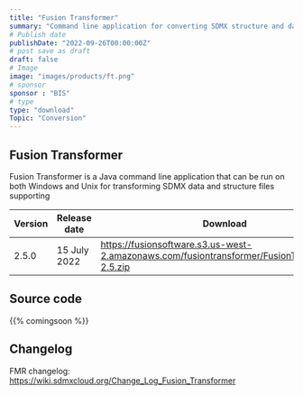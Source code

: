 ```yaml
---
title: "Fusion Transformer"
summary: "Command line application for converting SDMX structure and data messages between transmission formats"
# Publish date
publishDate: "2022-09-26T00:00:00Z"
# post save as draft
draft: false
# Image
image: "images/products/ft.png"
# sponsor
sponsor : "BIS"
# type
type: "download"
Topic: "Conversion"
---
```


## Fusion Transformer 
Fusion Transformer is a Java command line application that can be run on both Windows and Unix for transforming SDMX data and structure files supporting 

| Version | Release date | Download |
|---------|----------------|-------------------------------------------------------------------------|
|2.5.0  | 15 July 2022 | https://fusionsoftware.s3.us-west-2.amazonaws.com/fusiontransformer/FusionTransformer-2.5.zip|

## Source code
{{% comingsoon %}}

## Changelog
FMR changelog: https://wiki.sdmxcloud.org/Change_Log_Fusion_Transformer
